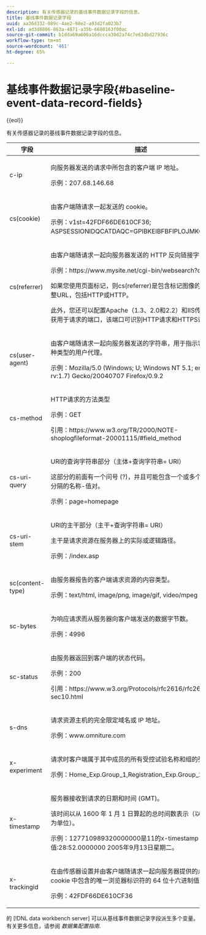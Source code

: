 ```yaml
---
description: 有关传感器记录的基线事件数据记录字段的信息。
title: 基线事件数据记录字段
uuid: aa36d332-089c-4ae2-98e2-a93d2fa023b7
exl-id: ad3d8806-863a-4871-a35b-6680163f00ac
source-git-commit: b1dda69a606a16dccca30d2a74c7e63dbd27936c
workflow-type: tm+mt
source-wordcount: '461'
ht-degree: 65%

---
```


# 基线事件数据记录字段{#baseline-event-data-record-fields}

{{eol}}

有关传感器记录的基线事件数据记录字段的信息。

<table id="table_E29606BB010E4DB48C463979B7BEC769">
 <thead>
  <tr>
   <th colname="col1" class="entry"> 字段 </th>
   <th colname="col2" class="entry"> 描述 </th>
  </tr>
 </thead>
 <tbody>
  <tr>
   <td colname="col1"> c-ip </td>
   <td colname="col2"> <p>向服务器发送的请求中所包含的客户端 IP 地址。 </p> <p>示例：207.68.146.68 </p> </td>
  </tr>
  <tr>
   <td colname="col1"> cs(cookie) </td>
   <td colname="col2"> <p>由客户端随请求一起发送的 cookie。 </p> <p>示例：v1st=42FDF66DE610CF36; ASPSESSIONIDQCATDAQC=GPIBKEIBFBFIPLOJMKCAAEPM； </p> </td>
  </tr>
  <tr>
   <td colname="col1"> cs(referrer) </td>
   <td colname="col2"> <p>由客户端随请求一起向服务器发送的 HTTP 反向链接字符串。 </p> <p>示例：https://www.mysite.net/cgi-bin/websearch?qry </p> <p>如果您使用页面标记，则cs(referrer)是包含标记图像的文档的完整URL，包括HTTP或HTTP。 </p> <p>此外，您还可以配置Apache（1.3、2.0和2.2）和IIS传感器以捕获用于请求的端口，该端口可识别HTTP请求和HTTPS请求。 </p> </td>
  </tr>
  <tr>
   <td colname="col1"> cs(user-agent) </td>
   <td colname="col2"> <p>由客户端随请求一起向服务器发送的字符串，用于指示客户端是何种类型的用户代理。 </p> <p>示例：Mozilla/5.0 (Windows; U; Windows NT 5.1; en-US; rv:1.7) Gecko/20040707 Firefox/0.9.2 </p> </td>
  </tr>
  <tr>
   <td colname="col1"> cs-method </td>
   <td colname="col2"> <p>HTTP请求的方法类型 </p> <p>示例：GET </p> <p>引用：https://www.w3.org/TR/2000/NOTE-shoplogfileformat-20001115/#field_method </p> </td>
  </tr>
  <tr>
   <td colname="col1"> cs-uri-query </td>
   <td colname="col2"> <p>URI的查询字符串部分（主体+查询字符串= URI） </p> <p>这部分的前面有一个问号 (?)，并且可能包含一个或多个由与号 (&amp;) 分隔的名称-值对。 </p> <p>示例：page=homepage </p> </td>
  </tr>
  <tr>
   <td colname="col1"> cs-uri-stem </td>
   <td colname="col2"> <p>URI的主干部分（主干+查询字符串= URI） </p> <p>主干是请求资源在服务器上的实际或逻辑路径。 </p> <p>示例：/index.asp </p> </td>
  </tr>
  <tr>
   <td colname="col1"> sc(content-type) </td>
   <td colname="col2"> <p>由服务器报告的客户端请求资源的内容类型。 </p> <p>示例：text/html, image/png, image/gif, video/mpeg </p> </td>
  </tr>
  <tr>
   <td colname="col1"> sc-bytes </td>
   <td colname="col2"> <p>为响应请求而从服务器向客户端发送的数据字节数。 </p> <p>示例：4996 </p> </td>
  </tr>
  <tr>
   <td colname="col1"> sc-status </td>
   <td colname="col2"> <p>由服务器返回到客户端的状态代码。 </p> <p>示例：200 </p> <p>引用：https://www.w3.org/Protocols/rfc2616/rfc2616-sec10.html </p> </td>
  </tr>
  <tr>
   <td colname="col1"> s-dns </td>
   <td colname="col2"> <p>请求资源主机的完全限定域名或 IP 地址。 </p> <p>示例：www.omniture.com </p> </td>
  </tr>
  <tr>
   <td colname="col1"> x-experiment </td>
   <td colname="col2"> <p>请求时客户端属于其中成员的所有受控试验名称和组的列表。 </p> <p>示例：Home_Exp.Group_1,Registration_Exp.Group_2 </p> </td>
  </tr>
  <tr>
   <td colname="col1"> x-timestamp </td>
   <td colname="col2"> <p>服务器接收到请求的日期和时间 (GMT)。 </p> <p>该时间以从 1600 年 1 月 1 日算起的总时间数表示（以 100 纳秒为单位）。 </p> <p>示例：127710989320000000是11的x-timestamp值:28:52.0000000 2005年9月13日星期二。 </p> </td>
  </tr>
  <tr>
   <td colname="col1"> x-trackingid </td>
   <td colname="col2"> <p>在由<span class="wintitle">传感器</span>设置并由客户端随请求一起向服务器提供的永久性 cookie 中包含的唯一浏览器标识符的 64 位十六进制值。 </p> <p>示例：42FDF66DE610CF36 </p> </td>
  </tr>
 </tbody>
</table>

的 [!DNL data workbench server] 可以从基线事件数据记录字段派生多个变量。 有关更多信息，请参阅 *数据集配置指南*.
